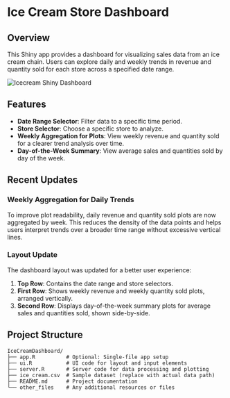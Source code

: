 # Ice Cream Store Dashboard

## Overview

This Shiny app provides a dashboard for visualizing sales data from an ice cream chain. 
Users can explore daily and weekly trends in revenue and quantity sold for each store across a specified date range.

![Icecream Shiny Dashboard](https://github.com/user-attachments/assets/d84d5a65-9efb-4de1-9c1d-fad807d4b41f)


## Features

- **Date Range Selector**: Filter data to a specific time period.
- **Store Selector**: Choose a specific store to analyze.
- **Weekly Aggregation for Plots**: View weekly revenue and quantity sold for a clearer trend analysis over time.
- **Day-of-the-Week Summary**: View average sales and quantities sold by day of the week.

## Recent Updates

### Weekly Aggregation for Daily Trends

To improve plot readability, daily revenue and quantity sold plots are now aggregated by week. 
This reduces the density of the data points and helps users interpret trends over a broader time range without excessive vertical lines.

### Layout Update

The dashboard layout was updated for a better user experience:
1. **Top Row**: Contains the date range and store selectors.
2. **First Row**: Shows weekly revenue and weekly quantity sold plots, arranged vertically.
3. **Second Row**: Displays day-of-the-week summary plots for average sales and quantities sold, shown side-by-side.

## Project Structure

```plaintext
IceCreamDashboard/
├── app.R          # Optional: Single-file app setup
├── ui.R           # UI code for layout and input elements
├── server.R       # Server code for data processing and plotting
├── ice_cream.csv  # Sample dataset (replace with actual data path)
├── README.md      # Project documentation
└── other_files    # Any additional resources or files
